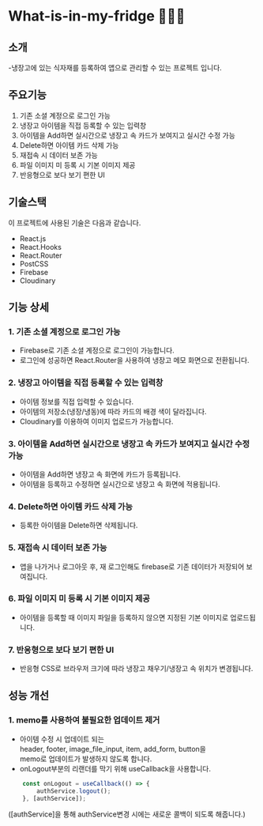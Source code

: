 # What-is-in-my-fridge 🧊🧅🥦

## 소개
-냉장고에 있는 식자재를 등록하여 앱으로 관리할 수 있는 프로젝트 입니다.

## 주요기능
1. 기존 소셜 계정으로 로그인 가능
2. 냉장고 아이템을 직접 등록할 수 있는 입력창
3. 아이템을 Add하면 실시간으로 냉장고 속 카드가 보여지고 실시간 수정 가능
4. Delete하면 아이템 카드 삭제 가능
5. 재접속 시 데이터 보존 가능
6. 파일 이미지 미 등록 시 기본 이미지 제공
7. 반응형으로 보다 보기 편한 UI


## 기술스택
이 프로젝트에 사용된 기술은 다음과 같습니다.
- React.js
- React.Hooks
- React.Router
- PostCSS
- Firebase
- Cloudinary


## 기능 상세
### 1. 기존 소셜 계정으로 로그인 가능
- Firebase로 기존 소셜 계정으로 로그인이 가능합니다.
- 로그인에 성공하면 React.Router을 사용하여 냉장고 메모 화면으로 전환됩니다.

### 2. 냉장고 아이템을 직접 등록할 수 있는 입력창
- 아이템 정보를 직접 입력할 수 있습니다.
- 아이템의 저장소(냉장/냉동)에 따라 카드의 배경 색이 달라집니다.
- Cloudinary를 이용하여 이미지 업로드가 가능합니다.

### 3. 아이템을 Add하면 실시간으로 냉장고 속 카드가 보여지고 실시간 수정 가능
- 아이템을 Add하면 냉장고 속 화면에 카드가 등록됩니다.
- 아이템을 등록하고 수정하면 실시간으로 냉장고 속 화면에 적용됩니다.

### 4. Delete하면 아이템 카드 삭제 가능
- 등록한 아이템을 Delete하면 삭제됩니다.

### 5. 재접속 시 데이터 보존 가능
- 앱을 나가거나 로그아웃 후, 재 로그인해도 firebase로 기존 데이터가 저장되어 보여집니다.

### 6. 파일 이미지 미 등록 시 기본 이미지 제공
- 아이템을 등록할 때 이미지 파일을 등록하지 않으면 지정된 기본 이미지로 업로드됩니다.

### 7. 반응형으로 보다 보기 편한 UI
- 반응형 CSS로 브라우저 크기에 따라 냉장고 채우기/냉장고 속 위치가 변경됩니다.


## 성능 개선
### 1. memo를 사용하여 불필요한 업데이트 제거
- 아이템 수정 시 업데이트 되는   
 header, footer, image_file_input, item, add_form, button을   
 memo로 업데이트가 발생하지 않도록 합니다. 
- onLogout부분의 리랜더를 막기 위해 useCallback을 사용합니다.
```javascript
    const onLogout = useCallback(() => {
        authService.logout();
    }, [authService]);
```
([authService]을 통해 authService변경 시에는 새로운 콜백이 되도록 해줍니다.)
 
